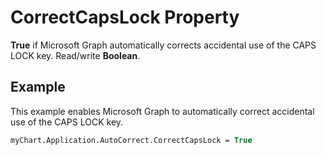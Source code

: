 
# CorrectCapsLock Property

 **True** if Microsoft Graph automatically corrects accidental use of the CAPS LOCK key. Read/write **Boolean**.


## Example

This example enables Microsoft Graph to automatically correct accidental use of the CAPS LOCK key.


```vb
myChart.Application.AutoCorrect.CorrectCapsLock = True
```

